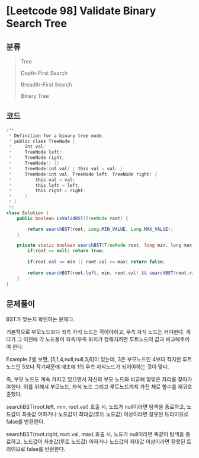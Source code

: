 # [Leetcode 98] Validate Binary Search Tree

## 분류
> Tree
> 
> Depth-First Search
> 
> Breadth-First Search
> 
> Binary Tree

## 코드
```java
/**
 * Definition for a binary tree node.
 * public class TreeNode {
 *     int val;
 *     TreeNode left;
 *     TreeNode right;
 *     TreeNode() {}
 *     TreeNode(int val) { this.val = val; }
 *     TreeNode(int val, TreeNode left, TreeNode right) {
 *         this.val = val;
 *         this.left = left;
 *         this.right = right;
 *     }
 * }
 */
class Solution {
    public boolean isValidBST(TreeNode root) {

        return searchBST(root, Long.MIN_VALUE, Long.MAX_VALUE);
    }

    private static boolean searchBST(TreeNode root, long min, long max){
        if(root == null) return true;
        
        if(root.val <= min || root.val >= max) return false;
        
        return searchBST(root.left, min, root.val) && searchBST(root.right, root.val, max);
    } 
}
```

## 문제풀이

BST가 맞는지 확인하는 문제다.

기본적으로 부모노드보다 좌측 자식 노드는 작아야하고, 우측 자식 노드는 커야한다. 게다가 그 이전에 각 노드들이 좌측/우측 위치가 정해지려면 루트노드의 값과 비교해주어야 한다. 

Example 2를 보면, [5,1,4,null,null,3,6]이 있는데, 3은 부모노드인 4보다 작지만 루트노드인 5보다 작기때문에 애초에 1의 우측 자식노드가 되어야하는 것이 맞다. 

즉, 부모 노드도 계속 가지고 있으면서 자신의 부모 노드와 비교해 알맞은 자리를 찾아가야한다. 이를 위해서 부모노드, 자식 노드 그리고 루트노드까지 가진 채로 함수를 재귀호출했다. 

searchBST(root.left, min, root.val) 호출 시, 
노드가 null이라면 탐색을 종료하고, 노드값이 최솟값 이하거나 노드값이 최대값(루트 노드값) 이상이라면 잘못된 트리이므로 false를 반환한다.

searchBST(root.right, root.val, max) 호출 시,
노드가 null이라면 똑같이 탐색을 종료하고, 노드값이 최솟값(루트 노드값) 이하거나 노드값이 최대값 이상이라면 잘못된 트리이므로 false를 반환한다.

